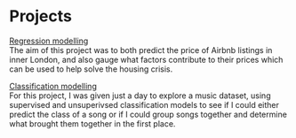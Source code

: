 # Projects

<ins>Regression modelling</ins>
<br>
The aim of this project was to both predict the price of Airbnb listings in inner London, and also gauge what factors contribute to their prices which can be used to help solve the housing crisis.

<ins>Classification modelling</ins>
<br>
For this project, I was given just a day to explore a music dataset, using supervised and unsuperivsed classification models to see if I could either predict the class of a song or if I could group songs together and determine what brought them together in the first place.
